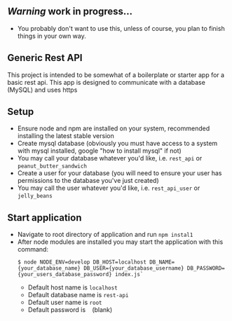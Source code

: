 ## _Warning_ work in progress...
* You probably don't want to use this, unless of course, you plan to finish things in your own way.

## Generic Rest API

This project is intended to be somewhat of a boilerplate or starter app for a basic rest api. This app is designed to communicate with a database (MySQL) and uses https

## Setup

* Ensure node and npm are installed on your system, recommended installing the latest stable version
* Create mysql database (obviously you must have access to a system with mysql installed, google "how to install mysql" if not)
 * You may call your database whatever you'd like, i.e. `rest_api` or `peanut_butter_sandwich`
* Create a user for your database (you will need to ensure your user has permissions to the database you've just created)
 * You may call the user whatever you'd like, i.e. `rest_api_user` or `jelly_beans`

## Start application

* Navigate to root directory of application and run `npm instal1`
* After node modules are installed you may start the application with this command: 
	```
	$ node NODE_ENV=develop DB_HOST=localhost DB_NAME={your_database_name} DB_USER={your_database_username} DB_PASSWORD={your_users_database_password} index.js`
	```
	* Default host name is `localhost`
	* Default database name is `rest-api`
	* Default user name is `root`
	* Default password is ` ` (blank)




